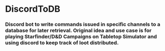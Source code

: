 # DiscordToDB

### Discord bot to write commands issued in specific channels to a database for later retrieval. Original idea and use case is for playing Starfinder/D&D Campaigns on Tabletop Simulator and using discord to keep track of loot distributed.